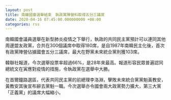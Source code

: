 ```yaml
---
layout: post
title: 南韓國會選舉結束　執政黨陣營料取得五分三議席
date: 2020-04-16 07:45:00.000000000 +08:00
categories: rss
---
```


南韓國會議員選舉在新型肺炎疫情之下舉行，執政的共同民主黨預計可以連同其他周邊盟友政黨，合共在300個議席中取得180席，是自1987年南韓民主化後，首次有政黨陣營佔據國會五分三議席，最大在野黨未來統合黨則獲103席。

韓聯社報道，今次選舉投票率超過66%，是28年來最高。報道形容民眾普遍認同總統文在寅應對疫情的措施，令執政黨在選舉中大勝。

在首爾鐘路選區，代表共同民主黨的前總理李洛淵，擊敗未來統合黨黨魁黃教安，黃教安其後宣布辭去黨魁一職。今次選舉亦令國會兩大政黨勢力擴大，第三大黨「正義黨」的議席大幅縮小。
